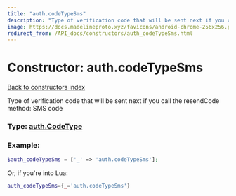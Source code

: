 ```yaml
---
title: "auth.codeTypeSms"
description: "Type of verification code that will be sent next if you call the resendCode method: SMS code"
image: https://docs.madelineproto.xyz/favicons/android-chrome-256x256.png
redirect_from: /API_docs/constructors/auth_codeTypeSms.html
---
```

# Constructor: auth.codeTypeSms  
[Back to constructors index](index.md)



Type of verification code that will be sent next if you call the resendCode method: SMS code




### Type: [auth.CodeType](../types/auth.CodeType.md)


### Example:

```php
$auth_codeTypeSms = ['_' => 'auth.codeTypeSms'];
```  


Or, if you're into Lua:

```lua
auth_codeTypeSms={_='auth.codeTypeSms'}

```


